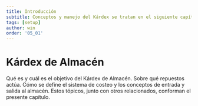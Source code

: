 ```yaml
---
title: Introducción
subtitle: Conceptos y manejo del Kárdex se tratan en el siguiente capítulo.
tags: [setup]
author: win
order: '05_01'
---
```

# Kárdex de Almacén

Qué es y cuál es el objetivo del Kárdex de Almacén.  Sobre qué repuestos actúa.  Cómo se define el sistema de costeo y los conceptos de entrada y salida al almacén. Estos tópicos, junto con otros relacionados,  conforman el presente capítulo. 
